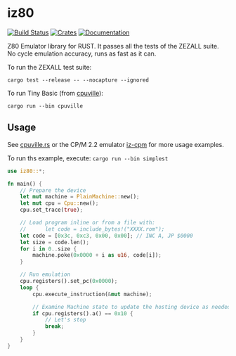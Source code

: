 # iz80

[![Build Status](https://github.com/ivanizag/iz80/workflows/Build/badge.svg)](https://github.com/ivanizag/iz80/actions?workflow=Build)
[![Crates](https://img.shields.io/crates/v/iz80.svg)](https://crates.io/crates/iz80)
[![Documentation](https://docs.rs/iz80/badge.svg)](https://docs.rs/iz80)


Z80 Emulator library for RUST. It passes all the tests of the ZEZALL suite. No cycle emulation accuracy, runs as fast as it can.

To run the ZEXALL test suite:
```
cargo test --release -- --nocapture --ignored
```

To run Tiny Basic (from [cpuville](http://cpuville.com/Kits/Z80-kits-home.html)):
```
cargo run --bin cpuville
```

## Usage
See [cpuville.rs](src/bin/cpuville.rs) or the CP/M 2.2 emulator [iz-cpm](https://github.com/ivanizag/iz-cpm) for more usage examples.

To run ths example, execute: `cargo run --bin simplest`
 
```rust
use iz80::*;

fn main() {
    // Prepare the device
    let mut machine = PlainMachine::new();
    let mut cpu = Cpu::new();
    cpu.set_trace(true);

    // Load program inline or from a file with:
    //      let code = include_bytes!("XXXX.rom");
    let code = [0x3c, 0xc3, 0x00, 0x00]; // INC A, JP $0000
    let size = code.len();
    for i in 0..size {
        machine.poke(0x0000 + i as u16, code[i]);
    }

    // Run emulation
    cpu.registers().set_pc(0x0000);
    loop {
        cpu.execute_instruction(&mut machine);

        // Examine Machine state to update the hosting device as needed.
        if cpu.registers().a() == 0x10 {
            // Let's stop
            break;
        }
    }
}
```

